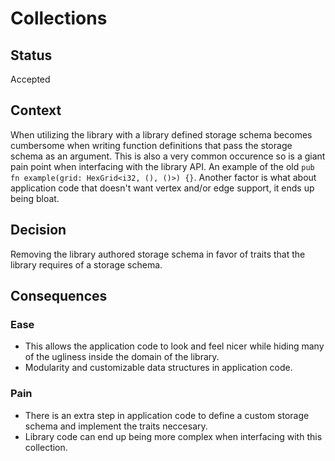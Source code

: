 # Collections

## Status

Accepted

## Context

When utilizing the library with a library defined storage schema becomes cumbersome when writing function definitions that pass the storage schema as an argument. This is also a very common occurence so is a giant pain point when interfacing with the library API. An example of the old `pub fn example(grid: HexGrid<i32, (), ()>) {}`. Another factor is what about application code that doesn't want vertex and/or edge support, it ends up being bloat.

## Decision

Removing the library authored storage schema in favor of traits that the library requires of a storage schema.

## Consequences

### Ease
- This allows the application code to look and feel nicer while hiding many of the ugliness inside the domain of the library.
- Modularity and customizable data structures in application code.
### Pain
- There is an extra step in application code to define a custom storage schema and implement the traits neccesary.
- Library code can end up being more complex when interfacing with this collection.
